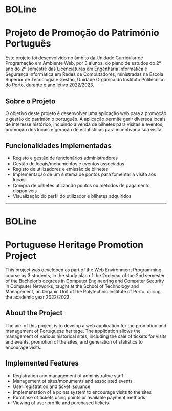 # BOLine

# Projeto de Promoção do Património Português

Este projeto foi desenvolvido no âmbito da Unidade Curricular de Programação em Ambiente Web, por 3 alunos, do plano de estudos do 2º ano do 2º semestre das Licenciaturas em Engenharia Informática e Segurança Informática em Redes de Computadores, ministradas na Escola Superior de Tecnologia e Gestão, Unidade Orgânica do Instituto Politécnico do Porto, durante o ano letivo 2022/2023.

## Sobre o Projeto

O objetivo deste projeto é desenvolver uma aplicação web para a promoção e gestão do património português. A aplicação permite gerir diversos locais de interesse histórico, incluindo a venda de bilhetes para visitas e eventos, promoção dos locais e geração de estatísticas para incentivar a sua visita.

## Funcionalidades Implementadas

- Registo e gestão de funcionários administradores
- Gestão de locais/monumentos e eventos associados
- Registo de utilizadores e emissão de bilhetes
- Implementação de um sistema de pontos para fomentar a visita aos locais
- Compra de bilhetes utilizando pontos ou métodos de pagamento disponíveis
- Visualização do perfil do utilizador e bilhetes adquiridos

-----------

# BOLine

# Portuguese Heritage Promotion Project

This project was developed as part of the Web Environment Programming course by 3 students, in the study plan of the 2nd year of the 2nd semester of the Bachelor's degrees in Computer Engineering and Computer Security in Computer Networks, taught at the School of Technology and Management, an Organic Unit of the Polytechnic Institute of Porto, during the academic year 2022/2023.

## About the Project

The aim of this project is to develop a web application for the promotion and management of Portuguese heritage. The application allows the management of various historical sites, including the sale of tickets for visits and events, promotion of the sites, and generation of statistics to encourage visits.

## Implemented Features

- Registration and management of administrative staff
- Management of sites/monuments and associated events
- User registration and ticket issuance
- Implementation of a points system to encourage visits to the sites
- Purchase of tickets using points or available payment methods
- Viewing of user profile and purchased tickets

